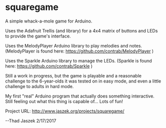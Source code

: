 # squaregame
A simple whack-a-mole game for Arduino.

Uses the Adafruit Trellis (and library) for a 4x4 matrix of buttons and LEDs to provide the game's interface.

Uses the MelodyPlayer Arduino library to play melodies and notes. (MelodyPlayer is found here: https://github.com/contrab/MelodyPlayer )

Uses the Sparkle Arduino library to manage the LEDs. (Sparkle is found here: https://github.com/contrab/Sparkle )

Still a work in progress, but the game is playable and a reasonable challenge to the 6-year-olds it was tested on in easy mode, and even a little challenge to adults in hard mode.

My first "real" Arduino program that actually does something interactive. Still feeling out what this thing is capable of... Lots of fun!

Project URL:
http://www.jaszek.org/projects/squaregame/

--Thad Jaszek
2/17/2017
